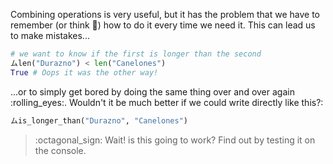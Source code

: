 Combining operations is very useful, but it has the problem that we have to remember (or think :thought_balloon:) how to do it every time we need it. This can lead us to make mistakes...


```python
# we want to know if the first is longer than the second
ムlen("Durazno") < len("Canelones")
True # Oops it was the other way!
```
...or to simply get bored by doing the same thing over and over again :rolling_eyes:. Wouldn't it be much better if we could write directly like this?:

```python
ムis_longer_than("Durazno", "Canelones")
```

> :octagonal_sign: Wait! is this going to work? Find out by testing it on the console.
